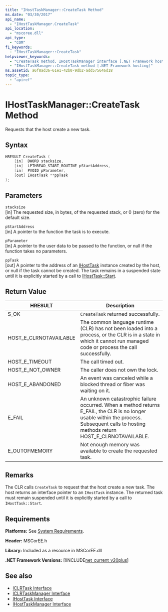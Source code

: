 ```yaml
---
title: "IHostTaskManager::CreateTask Method"
ms.date: "03/30/2017"
api_name: 
  - "IHostTaskManager.CreateTask"
api_location: 
  - "mscoree.dll"
api_type: 
  - "COM"
f1_keywords: 
  - "IHostTaskManager::CreateTask"
helpviewer_keywords: 
  - "CreateTask method, IHostTaskManager interface [.NET Framework hosting]"
  - "IHostTaskManager::CreateTask method [.NET Framework hosting]"
ms.assetid: a6f8ad36-61e1-42b0-9db2-add575646d18
topic_type: 
  - "apiref"
---
```

# IHostTaskManager::CreateTask Method
Requests that the host create a new task.  
  
## Syntax  
  
```cpp  
HRESULT CreateTask (  
    [in]  DWORD stacksize,   
    [in]  LPTHREAD_START_ROUTINE pStartAddress,  
    [in]  PVOID pParameter,  
    [out] IHostTask **ppTask  
);  
```  
  
## Parameters  
 `stacksize`  
 [in] The requested size, in bytes, of the requested stack, or 0 (zero) for the default size.  
  
 `pStartAddress`  
 [in] A pointer to the function the task is to execute.  
  
 `pParameter`  
 [in] A pointer to the user data to be passed to the function, or null if the function takes no parameters.  
  
 `ppTask`  
 [out] A pointer to the address of an [IHostTask](../../../../docs/framework/unmanaged-api/hosting/ihosttask-interface.md) instance created by the host, or null if the task cannot be created. The task remains in a suspended state until it is explicitly started by a call to [IHostTask::Start](../../../../docs/framework/unmanaged-api/hosting/ihosttask-start-method.md).  
  
## Return Value  
  
|HRESULT|Description|  
|-------------|-----------------|  
|S_OK|`CreateTask` returned successfully.|  
|HOST_E_CLRNOTAVAILABLE|The common language runtime (CLR) has not been loaded into a process, or the CLR is in a state in which it cannot run managed code or process the call successfully.|  
|HOST_E_TIMEOUT|The call timed out.|  
|HOST_E_NOT_OWNER|The caller does not own the lock.|  
|HOST_E_ABANDONED|An event was canceled while a blocked thread or fiber was waiting on it.|  
|E_FAIL|An unknown catastrophic failure occurred. When a method returns E_FAIL, the CLR is no longer usable within the process. Subsequent calls to hosting methods return HOST_E_CLRNOTAVAILABLE.|  
|E_OUTOFMEMORY|Not enough memory was available to create the requested task.|  
  
## Remarks  
 The CLR calls `CreateTask` to request that the host create a new task. The host returns an interface pointer to an `IHostTask` instance. The returned task must remain suspended until it is explicitly started by a call to `IHostTask::Start`.  
  
## Requirements  
 **Platforms:** See [System Requirements](../../../../docs/framework/get-started/system-requirements.md).  
  
 **Header:** MSCorEE.h  
  
 **Library:** Included as a resource in MSCorEE.dll  
  
 **.NET Framework Versions:** [!INCLUDE[net_current_v20plus](../../../../includes/net-current-v20plus-md.md)]  
  
## See also

- [ICLRTask Interface](../../../../docs/framework/unmanaged-api/hosting/iclrtask-interface.md)
- [ICLRTaskManager Interface](../../../../docs/framework/unmanaged-api/hosting/iclrtaskmanager-interface.md)
- [IHostTask Interface](../../../../docs/framework/unmanaged-api/hosting/ihosttask-interface.md)
- [IHostTaskManager Interface](../../../../docs/framework/unmanaged-api/hosting/ihosttaskmanager-interface.md)
